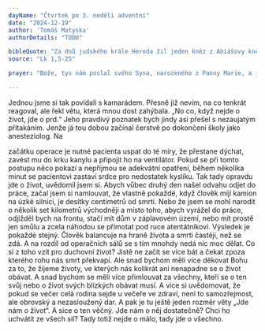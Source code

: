 ```yaml
---
dayName: "Čtvrtek po 3. neděli adventní"
date: "2024-12-19"
author: 'Tomáš Matyska'
authorDetails: "TODO"

bibleQuote: "Za dnů judského krále Heroda žil jeden kněz z Abiášovy kněžské třídy; jmenoval se Zachariáš. Jeho manželka pocházela z Árónova rodu a jmenovala se Alžběta. Oba byli spravedliví před Bohem a žili bezúhonně podle všech přikázání a nařízení Páně. Neměli však děti, protože Alžběta byla neplodná a oba už byli pokročilého věku. Když jednou byla na řadě jeho třída a on vykonával před Bohem kněžskou službu, padl na něj podle kněžského řádu los, aby vešel do chrámu Páně a obětoval kadidlo. Celé množství lidu se modlilo venku v hodinu té oběti. Tu se mu zjevil anděl Páně stojící po pravé straně kadidlového oltáře. Když ho Zachariáš uviděl, lekl se a padla na něj bázeň. Anděl mu však řekl: „Neboj se, Zachariáši, neboť tvá modlitba je vyslyšena; tvoje žena Alžběta ti porodí syna a dáš mu jméno Jan. Budeš mít radost a veselí a mnozí se budou radovat z jeho narození. Bude veliký před Pánem, víno ani jiný opojný nápoj nebude pít, bude plný Ducha Svatého už od mateřského lůna a mnoho izraelských synů obrátí k Pánu, jejich Bohu. Půjde před ním v duchu a moci Eliášově, aby obrátil srdce otců k dětem, neposlušné k smýšlení spravedlivých a připravil Pánu ochotný lid.“ Zachariáš řekl andělovi: „Podle čeho to poznám? Vždyť já jsem stařec a (také) moje žena je v pokročilém věku.“ Anděl mu odpověděl: „Já jsem Gabriel. Stojím před Bohem a byl jsem poslán, abych k tobě mluvil a sdělil ti tuto radostnou zvěst. Teď však zůstaneš bez řeči a nebudeš moci promluvit až do dne, kdy se to stane, protože jsi neuvěřil mým slovům, která se naplní ve svůj čas.“ Lid čekal na Zachariáše a divil se, že se v chrámě zdržuje tak dlouho. Když pak vyšel a nemohl k nim promluvit, poznali, že měl v chrámě vidění. Dával jim znamení a zůstal němý. Když se skončily dny jeho služby, vrátil se domů. Po těch dnech jeho žena Alžběta počala, ale tajila se po pět měsíců. Říkala si: „To mi učinil Pán, když mě milostivě zbavil pohanění před lidmi.“"
source: "Lk 1,5-25"

prayer: "Bože, tys nám poslal svého Syna, narozeného z Panny Marie, a jeho příchodem zazářilo světu světlo tvé slávy; pomáhej nám, abychom slavili toto tajemství vedeni světlem víry a s opravdovou zbožností. Prosíme o to skrze tvého Syna…"

---
```


Jednou jsme si tak povídali s kamarádem. Přesně již nevím, na co tenkrát reagoval, ale řekl větu, která mnou dost zahýbala. „No co, když nejde o život, jde o prd.“ Jeho pravdivý poznatek bych jindy asi přešel s nezaujatým přitakáním. Jenže já tou dobou začínal čerstvě po dokončení školy jako anesteziolog. Na
 
začátku operace je nutné pacienta uspat do té míry, že přestane dýchat, zavést mu do krku kanylu a připojit ho na ventilátor. Pokud se při tomto postupu něco pokazí a nepřijmou se adekvátní opatření, během několika minut se pacientovi zastaví srdce pro nedostatek kyslíku. Tak tady opravdu jde o život, uvědomil jsem si.
Abych vůbec druhý den našel odvahu odjet do práce, začal jsem si namlouvat, že vlastně pokaždé, když člověk míjí kamion na úzké silnici, je desítky centimetrů od smrti. Nebo že jsem se mohl narodit o několik set kilometrů východněji a místo toho, abych vyrážel do práce, odjížděl bych na frontu, stačí mít dům v záplavovém území, nebo mít prostě jen smůlu a zcela náhodou se přimotat pod ruce atentátníkovi. Výsledek je pokaždé stejný. Člověk balancuje na hraně života a smrti častěji, než se zdá. A na rozdíl od operačních sálů se s tím mnohdy nedá nic moc dělat.
Co si z toho vzít pro duchovní život? Jistě ne začít se více bát a čekat zpoza kterého rohu nás smrt překvapí. Ale snad bychom měli více děkovat Bohu za to, že žijeme životy, ve kterých nás kolikrát ani nenapadne se o život obávat. A snad bychom se měli více přimlouvat za všechny, kteří se o ten svůj nebo o život svých blízkých obávat musí. A více si uvědomovat, že pokud se večer celá rodina sejde u večeře ve zdraví, není to samozřejmost, ale obrovský a nezasloužený dar.
A pak je tu ještě jeden rozměr věty „Jde nám o život“. A sice o ten věčný. Jde nám o něj dostatečně? Chci ho uchvátit ze všech sil? Tady totiž nejde o málo, tady jde o všechno.

